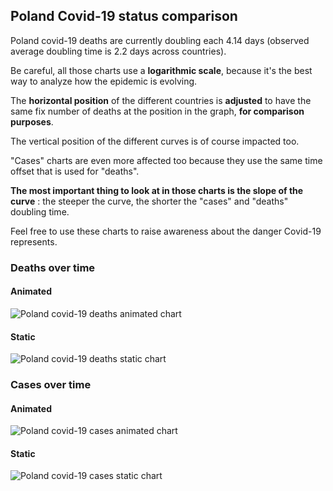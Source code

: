 ## Poland Covid-19 status comparison 

Poland covid-19 deaths are currently doubling each 4.14 days (observed average doubling time is 2.2 days across countries).



Be careful, all those charts use a **logarithmic scale**, because it's the best way to analyze how the epidemic is evolving.
 
The **horizontal position** of the different countries is **adjusted** to have the same fix number of deaths at the position in the graph, **for comparison purposes**.

The vertical position of the different curves is of course impacted too.

"Cases" charts are even more affected too because they use the same time offset that is used for "deaths".

**The most important thing to look at in those charts is the slope of the curve** : the steeper the curve, the shorter the "cases" and "deaths" doubling time.

Feel free to use these charts to raise awareness about the danger Covid-19 represents. 


 
### Deaths over time
 
#### Animated
![Poland covid-19 deaths animated chart](https://raw.githubusercontent.com/madlag/coronavirus_study/master/notebooks/graphs/2020-03-29/countries/Poland/2020-03-29_Poland_deaths.gif "Poland covid-19 deaths animated chart")   
 
#### Static
![Poland covid-19 deaths static chart](https://raw.githubusercontent.com/madlag/coronavirus_study/master/notebooks/graphs/2020-03-29/countries/Poland/2020-03-29_Poland_deaths.png "Poland covid-19 deaths static chart")   

 
### Cases over time
 
#### Animated
![Poland covid-19 cases animated chart](https://raw.githubusercontent.com/madlag/coronavirus_study/master/notebooks/graphs/2020-03-29/countries/Poland/2020-03-29_Poland_cases.gif "Poland covid-19 cases animated chart")   
 
#### Static
![Poland covid-19 cases static chart](https://raw.githubusercontent.com/madlag/coronavirus_study/master/notebooks/graphs/2020-03-29/countries/Poland/2020-03-29_Poland_cases.png "Poland covid-19 cases static chart")   

